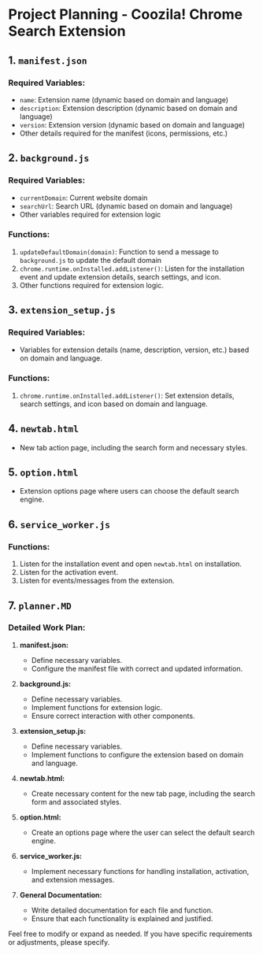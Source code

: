 # Project Planning - Coozila! Chrome Search Extension

## 1. `manifest.json`
### Required Variables:
- `name`: Extension name (dynamic based on domain and language)
- `description`: Extension description (dynamic based on domain and language)
- `version`: Extension version (dynamic based on domain and language)
- Other details required for the manifest (icons, permissions, etc.)

## 2. `background.js`
### Required Variables:
- `currentDomain`: Current website domain
- `searchUrl`: Search URL (dynamic based on domain and language)
- Other variables required for extension logic

### Functions:
1. `updateDefaultDomain(domain)`: Function to send a message to `background.js` to update the default domain
2. `chrome.runtime.onInstalled.addListener()`: Listen for the installation event and update extension details, search settings, and icon.
3. Other functions required for extension logic.

## 3. `extension_setup.js`
### Required Variables:
- Variables for extension details (name, description, version, etc.) based on domain and language.

### Functions:
1. `chrome.runtime.onInstalled.addListener()`: Set extension details, search settings, and icon based on domain and language.

## 4. `newtab.html`
- New tab action page, including the search form and necessary styles.

## 5. `option.html`
- Extension options page where users can choose the default search engine.

## 6. `service_worker.js`
### Functions:
1. Listen for the installation event and open `newtab.html` on installation.
2. Listen for the activation event.
3. Listen for events/messages from the extension.

## 7. `planner.MD`
### Detailed Work Plan:
1. **manifest.json:**
    - Define necessary variables.
    - Configure the manifest file with correct and updated information.

2. **background.js:**
    - Define necessary variables.
    - Implement functions for extension logic.
    - Ensure correct interaction with other components.

3. **extension_setup.js:**
    - Define necessary variables.
    - Implement functions to configure the extension based on domain and language.

4. **newtab.html:**
    - Create necessary content for the new tab page, including the search form and associated styles.

5. **option.html:**
    - Create an options page where the user can select the default search engine.

6. **service_worker.js:**
    - Implement necessary functions for handling installation, activation, and extension messages.

7. **General Documentation:**
    - Write detailed documentation for each file and function.
    - Ensure that each functionality is explained and justified.

Feel free to modify or expand as needed. If you have specific requirements or adjustments, please specify.
